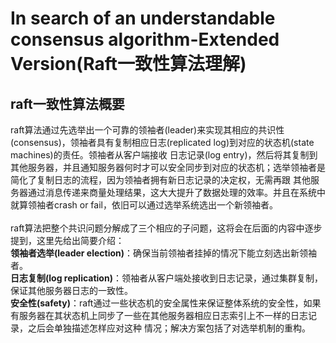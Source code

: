# In search of an understandable consensus algorithm-Extended Version(Raft一致性算法理解)
## raft一致性算法概要
raft算法通过先选举出一个可靠的领袖者(leader)来实现其相应的共识性(consensus)，领袖者具有复制相应日志(replicated log)到对应的状态机(state machines)的责任。领袖者从客户端接收
日志记录(log entry)，然后将其复制到其他服务器，并且通知服务器何时才可以安全同步到对应的状态机；选举领袖者是简化了复制日志的流程，因为领袖者拥有新日志记录的决定权，无需再跟
其他服务器通过消息传递来商量处理结果，这大大提升了数据处理的效率。并且在系统中就算领袖者crash or fail，依旧可以通过选举系统选出一个新领袖者。<br>
<br>
raft算法把整个共识问题分解成了三个相应的子问题，这将会在后面的内容中逐步提到，这里先给出简要介绍：<br>
**领袖者选举(leader election)**：确保当前领袖者挂掉的情况下能立刻选出新领袖者。<br>
**日志复制(log replication)**：领袖者从客户端处接收到日志记录，通过集群复制，保证其他服务器日志的一致性。<br>
**安全性(safety)**：raft通过一些状态机的安全属性来保证整体系统的安全性，如果有服务器在其状态机上同步了一些在其他服务器相应日志索引上不一样的日志记录，之后会单独描述怎样应对这种
情况；解决方案包括了对选举机制的重构。<br>

